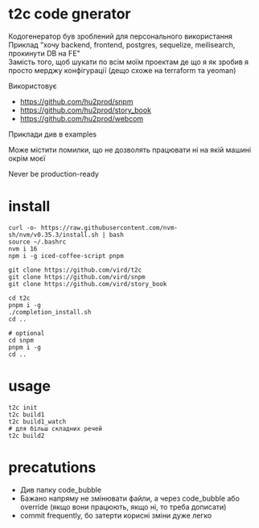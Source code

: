 # t2c code gnerator
Кодогенератор був зроблений для персонального використання \
Приклад "хочу backend, frontend, postgres, sequelize, meilisearch, прокинути DB на FE" \
Замість того, щоб шукати по всім моїм проектам де що я як зробив я просто мерджу конфігурації (дещо схоже на terraform та yeoman)

Використовує
* https://github.com/hu2prod/snpm
* https://github.com/hu2prod/story_book
* https://github.com/hu2prod/webcom

Приклади див в examples

Може містити помилки, що не дозволять працювати ні на якій машині окрім моєї

Never be production-ready

# install

    curl -o- https://raw.githubusercontent.com/nvm-sh/nvm/v0.35.3/install.sh | bash
    source ~/.bashrc
    nvm i 16
    npm i -g iced-coffee-script pnpm
    
    git clone https://github.com/vird/t2c
    git clone https://github.com/vird/snpm
    git clone https://github.com/vird/story_book
    
    cd t2c
    pnpm i -g
    ./completion_install.sh
    cd ..
    
    # optional
    cd snpm
    pnpm i -g
    cd ..

# usage

    t2c init
    t2c build1
    t2c build1_watch
    # для більш складних речей
    t2c build2

# precatutions
* Див папку code_bubble
* Бажано напряму не змінювати файли, а через code_bubble або override (якщо вони працюють, якщо ні, то треба дописати)
* commit frequently, бо затерти корисні зміни дуже легко
